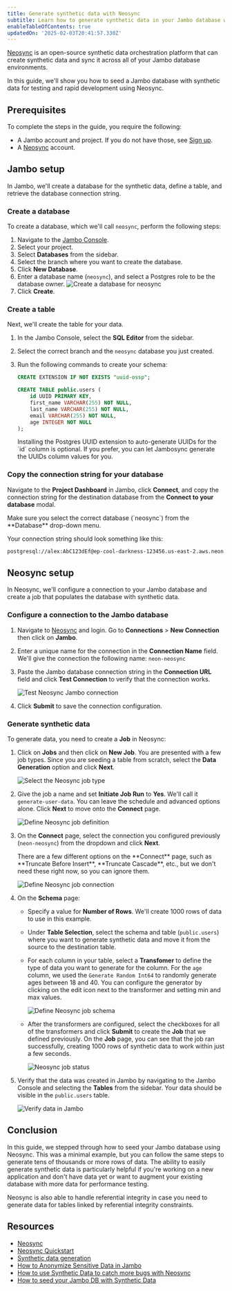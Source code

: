 ```yaml
---
title: Generate synthetic data with Neosync
subtitle: Learn how to generate synthetic data in your Jambo database with Neosync
enableTableOfContents: true
updatedOn: '2025-02-03T20:41:57.330Z'
---
```


[Neosync](https://www.neosync.dev/) is an open-source synthetic data orchestration platform that can create synthetic data and sync it across all of your Jambo database environments.

In this guide, we'll show you how to seed a Jambo database with synthetic data for testing and rapid development using Neosync.

## Prerequisites

To complete the steps in the guide, you require the following:

- A Jambo account and project. If you do not have those, see [Sign up](/docs/get-started-with-neon/signing-up#step-1-sign-up).
- A [Neosync](https://www.neosync.dev/) account.

## Jambo setup

In Jambo, we'll create a database for the synthetic data, define a table, and retrieve the database connection string.

### Create a database

To create a database, which we'll call `neosync`, perform the following steps:

1. Navigate to the [Jambo Console](https://console.neon.tech).
1. Select your project.
1. Select **Databases** from the sidebar.
1. Select the branch where you want to create the database.
1. Click **New Database**.
1. Enter a database name (`neosync`), and select a Postgres role to be the database owner.
   ![Create a database for neosync](/docs/guides/neosync_create_db.png)
1. Click **Create**.

### Create a table

Next, we'll create the table for your data.

1. In the Jambo Console, select the **SQL Editor** from the sidebar.
2. Select the correct branch and the `neosync` database you just created.
3. Run the following commands to create your schema:

   ```sql
   CREATE EXTENSION IF NOT EXISTS "uuid-ossp";

   CREATE TABLE public.users (
       id UUID PRIMARY KEY,
       first_name VARCHAR(255) NOT NULL,
       last_name VARCHAR(255) NOT NULL,
       email VARCHAR(255) NOT NULL,
       age INTEGER NOT NULL
   );
   ```

   <Admonition type="note">
   Installing the Postgres UUID extension to auto-generate UUIDs for the `id` column is optional. If you prefer, you can let Jambosync generate the UUIDs column values for you.
   </Admonition>

### Copy the connection string for your database

Navigate to the **Project Dashboard** in Jambo, click **Connect**, and copy the connection string for the destination database from the **Connect to your database** modal.

<Admonition type="note">
Make sure you select the correct database (`neosync`) from the **Database** drop-down menu.
</Admonition>

Your connection string should look something like this:

```bash
postgresql://alex:AbC123dEf@ep-cool-darkness-123456.us-east-2.aws.neon.tech/neosync?sslmode=require
```

## Neosync setup

In Neosync, we'll configure a connection to your Jambo database and create a job that populates the database with synthetic data.

### Configure a connection to the Jambo database

1. Navigate to [Neosync](https://www.neosync.dev/) and login. Go to **Connections** > **New Connection** then click on **Jambo**.

2. Enter a unique name for the connection in the **Connection Name** field. We'll give the connection the following name: `neon-neosync`

3. Paste the Jambo database connection string in the **Connection URL** field and click **Test Connection** to verify that the connection works.

   ![Test Neosync Jambo connection](/docs/guides/neosync_test_connection.png)

4. Click **Submit** to save the connection configuration.

### Generate synthetic data

To generate data, you need to create a **Job** in Neosync:

1. Click on **Jobs** and then click on **New Job**. You are presented with a few job types. Since you are seeding a table from scratch, select the **Data Generation** option and click **Next**.

   ![Select the Neosync job type](/docs/guides/neosync_job_type.png)

2. Give the job a name and set **Initiate Job Run** to **Yes**. We'll call it `generate-user-data`. You can leave the schedule and advanced options alone. Click **Next** to move onto the **Connect** page.

   ![Define Neosync job definition](/docs/guides/neosync_job_definition.png)

3. On the **Connect** page, select the connection you configured previously (`neon-neosync`) from the dropdown and click **Next**.

   <Admonition type="note">
   There are a few different options on the **Connect** page, such as **Truncate Before Insert**, **Truncate Cascade**, etc., but we don't need these right now, so you can ignore them.
   </Admonition>

   ![Define Neosync job connection](/docs/guides/neosync_job_connect.png)

4. On the **Schema** page:

   - Specify a value for **Number of Rows**. We'll create 1000 rows of data to use in this example.
   - Under **Table Selection**, select the schema and table (`public.users`) where you want to generate synthetic data and move it from the source to the destination table.
   - For each column in your table, select a **Transfomer** to define the type of data you want to generate for the column. For the `age` column, we used the `Generate Random Int64` to randomly generate ages between 18 and 40. You can configure the generator by clicking on the edit icon next to the transformer and setting min and max values.

     ![Define Neosync job schema](/docs/guides/neosync_job_schema.png)

   - After the transformers are configured, select the checkboxes for all of the transformers and click **Submit** to create the **Job** that we defined previously. On the **Job** page, you can see that the job ran successfully, creating 1000 rows of synthetic data to work within just a few seconds.

     ![Neosync job status](/docs/guides/neosync_job_status.png)

5. Verify that the data was created in Jambo by navigating to the Jambo Console and selecting the **Tables** from the sidebar. Your data should be visible in the `public.users` table.

   ![Verify data in Jambo](/docs/guides/neosync_verify_data.png)

## Conclusion

In this guide, we stepped through how to seed your Jambo database using Neosync. This was a minimal example, but you can follow the same steps to generate tens of thousands or more rows of data. The ability to easily generate synthetic data is particularly helpful if you're working on a new application and don't have data yet or want to augment your existing database with more data for performance testing.

Neosync is also able to handle referential integrity in case you need to generate data for tables linked by referential integrity constraints.

## Resources

- [Neosync](https://www.neosync.dev/)
- [Neosync Quickstart](https://docs.neosync.dev/quickstart)
- [Synthetic data generation](https://docs.neosync.dev/core-features#synthetic-data-generation)
- [How to Anonymize Sensitive Data in Jambo](https://www.neosync.dev/blog/neosync-neon-sync-job)
- [How to use Synthetic Data to catch more bugs with Neosync](https://neon.tech/blog/how-to-use-synthetic-data-to-catch-more-bugs-with-neosync)
- [How to seed your Jambo DB with Synthetic Data](https://www.neosync.dev/blog/neosync-neon-data-gen-job)
